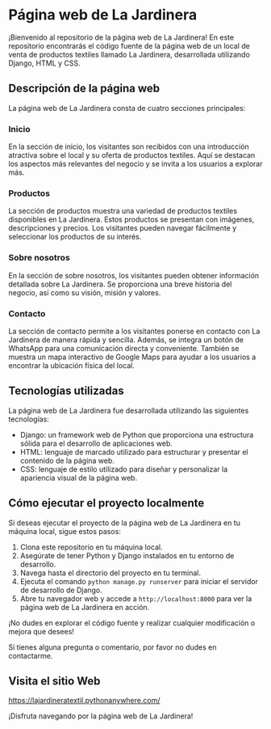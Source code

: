 # Página web de La Jardinera

¡Bienvenido al repositorio de la página web de La Jardinera! En este repositorio encontrarás el código fuente de la página web de un local de venta de productos textiles llamado La Jardinera, desarrollada utilizando Django, HTML y CSS.

## Descripción de la página web

La página web de La Jardinera consta de cuatro secciones principales:

### Inicio
En la sección de inicio, los visitantes son recibidos con una introducción atractiva sobre el local y su oferta de productos textiles. Aquí se destacan los aspectos más relevantes del negocio y se invita a los usuarios a explorar más.

### Productos
La sección de productos muestra una variedad de productos textiles disponibles en La Jardinera. Estos productos se presentan con imágenes, descripciones y precios. Los visitantes pueden navegar fácilmente y seleccionar los productos de su interés.

### Sobre nosotros
En la sección de sobre nosotros, los visitantes pueden obtener información detallada sobre La Jardinera. Se proporciona una breve historia del negocio, así como su visión, misión y valores. 

### Contacto
La sección de contacto permite a los visitantes ponerse en contacto con La Jardinera de manera rápida y sencilla. Además, se integra un botón de WhatsApp para una comunicación directa y conveniente. También se muestra un mapa interactivo de Google Maps para ayudar a los usuarios a encontrar la ubicación física del local.

## Tecnologías utilizadas

La página web de La Jardinera fue desarrollada utilizando las siguientes tecnologías:

- Django: un framework web de Python que proporciona una estructura sólida para el desarrollo de aplicaciones web.
- HTML: lenguaje de marcado utilizado para estructurar y presentar el contenido de la página web.
- CSS: lenguaje de estilo utilizado para diseñar y personalizar la apariencia visual de la página web.

## Cómo ejecutar el proyecto localmente

Si deseas ejecutar el proyecto de la página web de La Jardinera en tu máquina local, sigue estos pasos:

1. Clona este repositorio en tu máquina local.
2. Asegúrate de tener Python y Django instalados en tu entorno de desarrollo.
3. Navega hasta el directorio del proyecto en tu terminal.
4. Ejecuta el comando `python manage.py runserver` para iniciar el servidor de desarrollo de Django.
5. Abre tu navegador web y accede a `http://localhost:8000` para ver la página web de La Jardinera en acción.

¡No dudes en explorar el código fuente y realizar cualquier modificación o mejora que desees!

Si tienes alguna pregunta o comentario, por favor no dudes en contactarme.

## Visita el sitio Web

https://lajardineratextil.pythonanywhere.com/

¡Disfruta navegando por la página web de La Jardinera!
